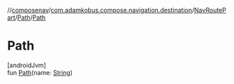 //[composenav](../../../../index.md)/[com.adamkobus.compose.navigation.destination](../../index.md)/[NavRoutePart](../index.md)/[Path](index.md)/[Path](-path.md)

# Path

[androidJvm]\
fun [Path](-path.md)(name: [String](https://kotlinlang.org/api/latest/jvm/stdlib/kotlin/-string/index.html))
